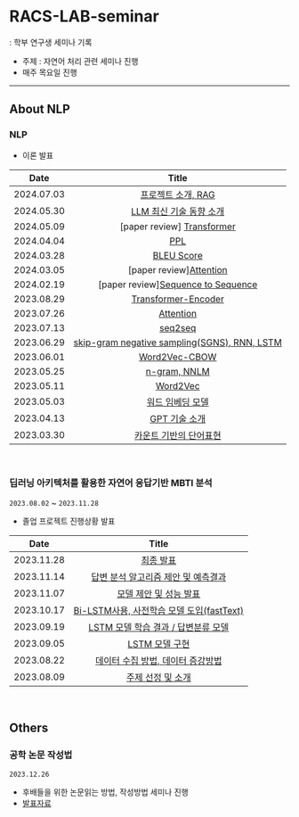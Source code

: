 # RACS-LAB-seminar
: 학부 연구생 세미나 기록<br>

* 주제 : 자연어 처리 관련 세미나 진행
* 매주 목요일 진행

___
## About NLP
### NLP 
- 이론 발표
  
|Date|Title|
|:---:|:---:|
|2024.07.03|[프로젝트 소개, RAG](https://github.com/Hayeonggg/RACS-LAB-seminar/blob/main/presentation/24.07.04_%EC%9C%A0%ED%95%98%EC%98%81.pdf)|
|2024.05.30|[LLM 최신 기술 동향 소개](https://github.com/Hayeonggg/RACS-LAB-seminar/blob/main/presentation/24.05.30_%EC%9C%A0%ED%95%98%EC%98%81.pdf) |
|2024.05.09|[paper review] [Transformer](https://github.com/Hayeonggg/RACS-LAB-seminar/blob/main/presentation/24.05.09_%EC%9C%A0%ED%95%98%EC%98%81.pdf)|
|2024.04.04|[PPL](https://github.com/Hayeonggg/RACS-LAB-seminar/blob/main/presentation/24.04.04_%EC%9C%A0%ED%95%98%EC%98%81.pdf)|
|2024.03.28|[BLEU Score](https://github.com/Hayeonggg/RACS-LAB-seminar/blob/main/presentation/24.03.28_%EC%9C%A0%ED%95%98%EC%98%81.pdf)|
|2024.03.05|[paper review][Attention](https://github.com/Hayeonggg/RACS-LAB-seminar/blob/main/presentation/24.03.05_%EC%9C%A0%ED%95%98%EC%98%81.pdf)|
|2024.02.19|[paper review][Sequence to Sequence](https://github.com/Hayeonggg/RACS-LAB-seminar/blob/main/presentation/24.02.19_%EC%9C%A0%ED%95%98%EC%98%81.pdf)|
|2023.08.29|[Transformer-Encoder](https://github.com/Hayeonggg/RACS-LAB-seminar/blob/main/presentation/23.08.29_%EC%9C%A0%ED%95%98%EC%98%81.pdf)|
|2023.07.26|[Attention](https://github.com/Hayeonggg/RACS-LAB-seminar/blob/main/presentation/23.07.26_%EC%9C%A0%ED%95%98%EC%98%81.pdf)|
|2023.07.13|[seq2seq](https://github.com/Hayeonggg/RACS-LAB-seminar/blob/main/presentation/23.07.13_%EC%9C%A0%ED%95%98%EC%98%81.pdf)|
|2023.06.29|[skip-gram negative sampling(SGNS), RNN, LSTM](https://github.com/Hayeonggg/RACS-LAB-seminar/blob/main/presentation/23.06.29_%EC%9C%A0%ED%95%98%EC%98%81.pdf)|
|2023.06.01|[Word2Vec-CBOW](https://github.com/Hayeonggg/RACS-LAB-seminar/blob/main/presentation/23.06.01_%EC%9C%A0%ED%95%98%EC%98%81.pdf)|
|2023.05.25|[n-gram, NNLM](https://github.com/Hayeonggg/RACS-LAB-seminar/blob/main/presentation/23.05.25_%EC%9C%A0%ED%95%98%EC%98%81.pdf)|
|2023.05.11|[Word2Vec](https://github.com/Hayeonggg/RACS-LAB-seminar/blob/main/presentation/23.05.11_%EC%9C%A0%ED%95%98%EC%98%81.pdf)|
|2023.05.03|[워드 임베딩 모델](https://github.com/Hayeonggg/RACS-LAB-seminar/blob/main/presentation/23.05.03_%EC%9C%A0%ED%95%98%EC%98%81.pdf)|
|2023.04.13|[GPT 기술 소개](https://github.com/Hayeonggg/RACS-LAB-seminar/blob/main/presentation/23.04.13_%EC%9C%A0%ED%95%98%EC%98%81.pdf)|
|2023.03.30|[카운트 기반의 단어표현](https://github.com/Hayeonggg/RACS-LAB-seminar/blob/main/presentation/23.03.30_%EC%9C%A0%ED%95%98%EC%98%81.pdf)|

<br>



### 딥러닝 아키텍처를 활용한 자연어 응답기반 MBTI 분석
`2023.08.02` ~ `2023.11.28`
- 졸업 프로젝트 진행상황 발표

|Date|Title|
|:---:|:---:|
|2023.11.28|[최종 발표](https://github.com/Hayeonggg/RACS-LAB-seminar/blob/main/presentation/23.11.28_%EC%9C%A0%ED%95%98%EC%98%81.pdf)|
|2023.11.14|[답변 분석 알고리즘 제안 및 예측결과](https://github.com/Hayeonggg/RACS-LAB-seminar/blob/main/presentation/23.11.14_%EC%9C%A0%ED%95%98%EC%98%81.pdf)|
|2023.11.07|[모델 제안 및 성능 발표](https://github.com/Hayeonggg/RACS-LAB-seminar/blob/main/presentation/23.11.07_%EC%9C%A0%ED%95%98%EC%98%81.pdf)|
|2023.10.17|[Bi-LSTM사용, 사전학습 모델 도입(fastText)](https://github.com/Hayeonggg/RACS-LAB-seminar/blob/main/presentation/23.10.17_%EC%9C%A0%ED%95%98%EC%98%81.pdf)|
|2023.09.19|[LSTM 모델 학습 결과 / 답변분류 모델](https://github.com/Hayeonggg/RACS-LAB-seminar/blob/main/presentation/23.09.19_%EC%9C%A0%ED%95%98%EC%98%81.pdf)|
|2023.09.05|[LSTM 모델 구현](https://github.com/Hayeonggg/RACS-LAB-seminar/blob/main/presentation/23.09.05_%EC%9C%A0%ED%95%98%EC%98%81.pdf)|
|2023.08.22|[데이터 수집 방법, 데이터 증강방법](https://github.com/Hayeonggg/RACS-LAB-seminar/blob/main/presentation/23.08.22_%EC%9C%A0%ED%95%98%EC%98%81.pdf)|
|2023.08.09|[주제 선정 및 소개](https://github.com/Hayeonggg/RACS-LAB-seminar/blob/main/presentation/23.08.09_%EC%9C%A0%ED%95%98%EC%98%81.pdf)|







<br>

## Others
### 공학 논문 작성법 
`2023.12.26`
- 후배들을 위한 논문읽는 방법, 작성방법 세미나 진행
- [발표자료](https://github.com/Hayeonggg/RACS-LAB-seminar/blob/main/presentation/23.12.26_%EC%9C%A0%ED%95%98%EC%98%81%5B%EB%85%BC%EB%AC%B8%EC%9E%91%EC%84%B1%EB%B2%95%5D.pdf)

<br>


  
  

